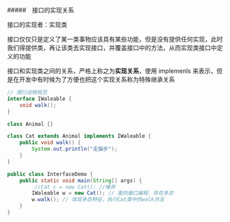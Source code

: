 #####　接口的实现关系 

接口的实现者：实现类

接口仅仅只是定义了某一类事物应该具有某些功能，但是没有提供任何实现，此时我们得提供类，再让该类去实现接口，并覆盖接口中的方法，从而实现类接口中定义的功能

接口和实现类之间的关系，严格上称之为**实现关系**，使用 implemenls 来表示，但是在开发中有时候为了方便也把这个实现关系称为特殊继承关系

```java
// 爬行动物规范
interface IWaleable {
    void walk();
}

class Animal {}

class Cat extends Animal implements IWaleable {
    public void walk() {
        System.out.println("走猫步");
    }
}

public class InterfaceDemo {
    public static void main(String[] args) {
    	 //Cat c = new Cat(); //唾弃
        IWaleable w = new Cat(); // 面向接口编程，存在多态
        w.walk(); // 体现多态特征，执行Cat类中的walk方法
    }
}
```

